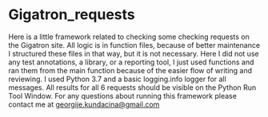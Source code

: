 # Gigatron_requests
Here is a little framework related to checking some checking requests on the Gigatron site.
All logic is in function files, because of better maintenance I structured these files in that way, but it is not necessary.
Here I did not use any test annotations, a library, or a reporting tool, I just used functions and ran them from the main function because of the easier flow of writing and reviewing.
I used Python 3.7 and a basic logging.info logger for all messages.
All results for all 6 requests should be visible on the Python Run Tool Window.
For any questions about running this framework please contact me at georgije.kundacina@gmail.com
